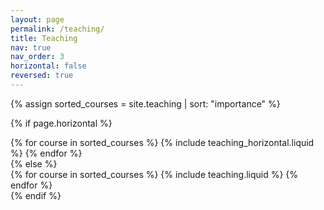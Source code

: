 ```yaml
---
layout: page
permalink: /teaching/
title: Teaching
nav: true
nav_order: 3
horizontal: false
reversed: true
---
```


<!-- Display courses without categories -->
<div class="courses">
{% assign sorted_courses = site.teaching | sort: "importance" %}

  <!-- Generate cards for each course -->

{% if page.horizontal %}

  <div class="container">
    <div class="row row-cols-2">
    {% for course in sorted_courses %}
      {% include teaching_horizontal.liquid %}
    {% endfor %}
    </div>
  </div>
{% else %}
  <div class="grid">
    {% for course in sorted_courses %}
      {% include teaching.liquid %}
    {% endfor %}
  </div>
{% endif %}

</div>